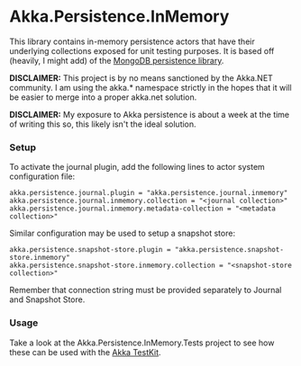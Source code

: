 # Akka.Persistence.InMemory

This library contains in-memory persistence actors that have their underlying collections exposed for unit testing purposes.
It is based off (heavily, I might add) of the [MongoDB persistence library](https://github.com/akkadotnet/Akka.Persistence.MongoDB).

**DISCLAIMER:** This project is by no means sanctioned by the Akka.NET community. I am
using the akka.* namespace strictly in the hopes that it will be easier to merge into a
proper akka.net solution.


**DISCLAIMER:** My exposure to Akka persistence is about a week at the time of writing this so, this likely isn't the ideal solution.

### Setup

To activate the journal plugin, add the following lines to actor system configuration file:

```
akka.persistence.journal.plugin = "akka.persistence.journal.inmemory"
akka.persistence.journal.inmemory.collection = "<journal collection>"
akka.persistence.journal.inmemory.metadata-collection = "<metadata collection>"
```

Similar configuration may be used to setup a snapshot store:

```
akka.persistence.snapshot-store.plugin = "akka.persistence.snapshot-store.inmemory"
akka.persistence.snapshot-store.inmemory.collection = "<snapshot-store collection>"
```

Remember that connection string must be provided separately to Journal and Snapshot Store.

### Usage

Take a look at the Akka.Persistence.InMemory.Tests project to see how these can be used with the [Akka TestKit](https://petabridge.com/blog/how-to-unit-test-akkadotnet-actors-akka-testkit/).
